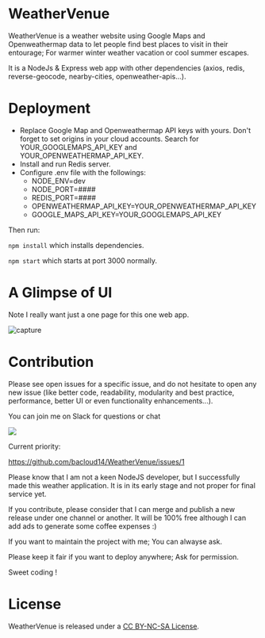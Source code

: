 # WeatherVenue

WeatherVenue is a weather website using Google Maps and Openweathermap data to let people find best places to visit in their entourage; For warmer winter weather vacation or cool summer escapes. 

It is a NodeJs & Express web app with other dependencies (axios, redis, reverse-geocode, nearby-cities, openweather-apis...).


# Deployment

- Replace Google Map and Openweathermap API keys with yours. Don't forget to set origins in your cloud accounts. Search for YOUR_GOOGLEMAPS_API_KEY and YOUR_OPENWEATHERMAP_API_KEY.
- Install and run Redis server.
- Configure .env file with the followings:
    - NODE_ENV=dev
    - NODE_PORT=####
    - REDIS_PORT=####
    - OPENWEATHERMAP_API_KEY=YOUR_OPENWEATHERMAP_API_KEY
    - GOOGLE_MAPS_API_KEY=YOUR_GOOGLEMAPS_API_KEY

Then run:

`npm install` which installs dependencies.

`npm start` which starts at port 3000 normally.

# A Glimpse of UI

Note I really want just a one page for this one web app.

![capture](Capture.PNG)

# Contribution

Please see open issues for a specific issue, and do not hesitate to open any new issue (like better code, readability, modularity and best practice, performance, better UI or even functionality enhancements...).

You can join me on Slack for questions or chat
 
[<img src="https://img.shields.io/badge/slack-join%20us-blueviolet">](bacloud.slack.com) 

Current priority: 

https://github.com/bacloud14/WeatherVenue/issues/1

Please know that I am not a keen NodeJS developer, but I successfully made this weather application. It is in its early stage and not proper for final service yet.

If you contribute, please consider that I can merge and publish a new release under one channel or another. It will be 100% free although I can add ads to generate some coffee expenses :)

If you want to maintain the project with me; You can alwayse ask.

Please keep it fair if you want to deploy anywhere; Ask for permission.

Sweet coding !


# License

WeatherVenue is released under a [CC BY-NC-SA License](https://creativecommons.org/licenses/by-nc-sa/4.0/legalcode).